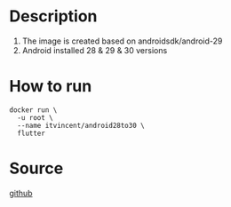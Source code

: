 # Description


1. The image is created based on androidsdk/android-29
4. Android installed 28 & 29 & 30 versions


# How to run

```
docker run \
  -u root \
  --name itvincent/android28to30 \
  flutter
```



# Source

[github](https://github.com/itvincent-git/docker-build/)


